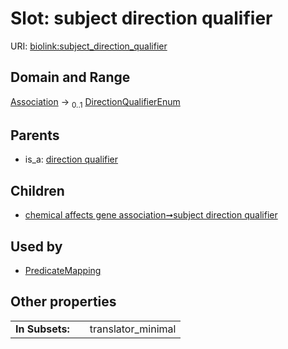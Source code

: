 
# Slot: subject direction qualifier




URI: [biolink:subject_direction_qualifier](https://w3id.org/biolink/vocab/subject_direction_qualifier)


## Domain and Range

[Association](Association.md) &#8594;  <sub>0..1</sub> [DirectionQualifierEnum](DirectionQualifierEnum.md)

## Parents

 *  is_a: [direction qualifier](direction_qualifier.md)

## Children

 *  [chemical affects gene association➞subject direction qualifier](chemical_affects_gene_association_subject_direction_qualifier.md)

## Used by

 * [PredicateMapping](PredicateMapping.md)

## Other properties

|  |  |  |
| --- | --- | --- |
| **In Subsets:** | | translator_minimal |

